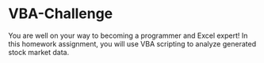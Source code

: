 # VBA-Challenge
You are well on your way to becoming a programmer and Excel expert! In this homework assignment, you will use VBA scripting to analyze generated stock market data.

